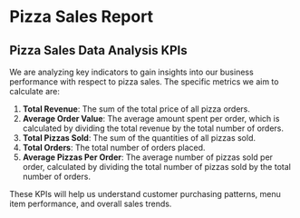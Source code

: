 # Pizza Sales Report

## Pizza Sales Data Analysis KPIs

We are analyzing key indicators to gain insights into our business performance with respect to pizza sales. The specific metrics we aim to calculate are:

1. **Total Revenue**: The sum of the total price of all pizza orders.
2. **Average Order Value**: The average amount spent per order, which is calculated by dividing the total revenue by the total number of orders.
3. **Total Pizzas Sold**: The sum of the quantities of all pizzas sold.
4. **Total Orders**: The total number of orders placed.
5. **Average Pizzas Per Order**: The average number of pizzas sold per order, calculated by dividing the total number of pizzas sold by the total number of orders.

These KPIs will help us understand customer purchasing patterns, menu item performance, and overall sales trends.

